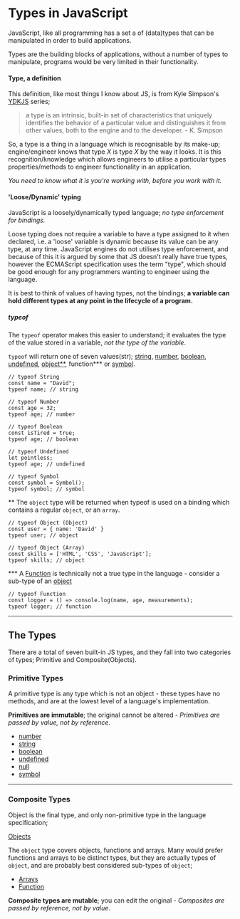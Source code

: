 # Types in JavaScript

JavaScript, like all programming has a set a of (data)types that can be manipulated in order to build applications.

Types are the building blocks of applications, without a number of types to manipulate, programs would be very limited in their functionality.

#### Type, a definition

This definition, like most things I know about JS, is from Kyle Simpson's [YDKJS](https://github.com/getify/You-Dont-Know-JS) series;

> a type is an intrinsic, built-in set of characteristics that uniquely identifies the behavior of a particular value and distinguishes it from other values, both to the engine and to the developer. - K. Simpson

So, a type is a thing in a language which is recognisable by its make-up; engine/engineer knows that type _X_ is type _X_ by the way it looks. It is this recognition/knowledge which allows engineers to utilise a particular types properties/methods to engineer functionality in an application.

_You need to know what it is you're working with, before you work with it._

#### 'Loose/Dynamic' typing

JavaScript is a loosely/dynamically typed language; _no type enforcement for bindings._

Loose typing does not require a variable to have a type assigned to it when declared, i.e. a 'loose' variable is dynamic because its value can be any type, at any time. JavaScript engines do not utilises type enforcement, and because of this it is argued by some that JS doesn't really have true types, however the ECMAScript specification uses the term "type", which should be good enough for any programmers wanting to engineer using the language.

It is best to think of values of having types, not the bindings; **a variable can hold different types at any point in the lifecycle of a program.**

##### typeof

The `typeof` operator makes this easier to understand; it evaluates the type of the value stored in a variable, _not the type of the variable_.

`typeof` will return one of seven values(str); [string](primitives/string), [number](primitives/number), [boolean](primitives/boolean), [undefined](primitives/undefined), [object\*\*](composite/object), function\*\*\* or [symbol](primitives/symbol).

```
// typeof String
const name = "David";
typeof name; // string

// typeof Number
const age = 32;
typeof age; // number

// typeof Boolean
const isTired = true;
typeof age; // boolean

// typeof Undefined
let pointless;
typeof age; // undefined

// typeof Symbol
const symbol = Symbol();
typeof symbol; // symbol
```

\*\* The `object` type will be returned when typeof is used on a binding which contains a regular `object`, or an `array`.

```
// typeof Object (Object)
const user = { name: 'David' }
typeof user; // object

// typeof Object (Array)
const skills = ['HTML', 'CSS', 'JavaScript'];
typeof skills; // object
```

\*\*\* A [Function](composite/function) is technically not a true type in the language - consider a sub-type of an [object](composite/object)

```
// typeof Function
const logger = () => console.log(name, age, measurements);
typeof logger; // function
```

---

## The Types

There are a total of seven built-in JS types, and they fall into two categories of types; Primitive and Composite(Objects).

### **Primitive Types**

A primitive type is any type which is not an object - these types have no methods, and are at the lowest level of a language's implementation.

**Primitives are immutable**; the original cannot be altered - _*Primitives are passed by value, not by reference*_.

- [number](primitives/number)
- [string](primitives/string)
- [boolean](primitives/boolean)
- [undefined](primitives/undefined)
- [null](primitives/null)
- [symbol](primitives/symbol)

---

### **Composite Types**

Object is the final type, and only non-primitive type in the language specification;

[Objects](composite/object)

The `object` type covers objects, functions and arrays. Many would prefer functions and arrays to be distinct types, but they are actually types of `object`, and are probably best considered sub-types of `object`;

- [Arrays](composite/arrays)
- [Function](composite/function)

**Composite types are mutable**; you can edit the original - _*Composites are passed by reference, not by value*_.
